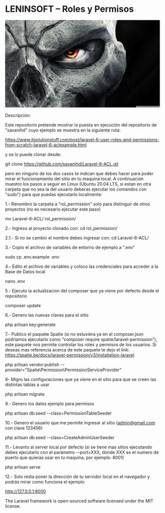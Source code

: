 # LENINSOFT – Roles y Permisos

![lenisnoft](leninsoft.jpg "lenisnoft")

Descripción:

Este repositorio pretende mostrar la puesta en ejecución del repositorio de "savanihd" cuyo ejemplo se muestra en la siguiente ruta:

https://www.itsolutionstuff.com/post/laravel-6-user-roles-and-permissions-from-scratch-laravel-6-aclexample.html 

y se lo puede clonar desde:

git clone https://github.com/savanihd/Laravel-6-ACL.git

pero en ninguno de los dos casos te indican que debes hacer para poder mirar el funcionamiento del sitio en tu maquina local. A continuación muestro los pasos a seguir en Linux (Ubuntu 20.04 LTS, si estan en otra carpeta que no sea la del usuario deberas ejecutar los comandos con "sudo") para que puedas ejecutarlo localmente:

1.- Renombro la carpeta a "rol_permission" solo para distinguir de otros proyectos (no es necesario ejecutar este paso)

mv Laravel-6-ACL/ rol_permission/

2.- Ingreso al proyecto clonado con: cd rol_permission/ 

2.1.- Si no se cambio el nombre debes ingresar con: cd Laravel-6-ACL/

3.- Copio el archivo de variables de entorno de ejemplo a ".env" 

sudo cp .env.example .env

4.- Edito el archivo de variables y coloco las credenciales para acceder a la Base de Datos local

nano .env

5.- Ejecuto la actualizacion del composer que ya viene por defecto desde el repositorio

composer update

6.- Genero las nuevas claves para el sitio

php artisan key:generate

7.- Publico el paquete Spatie (si no estuviera ya en el composer.json podríamos ejecutarlo como "composer require spatie/laravel-permission"), este paquete nos permite controlar los roles y permisos de los usuarios. Si deseas mas referencia acerca de este paquete te dejo el link: https://spatie.be/docs/laravel-permission/v3/installation-laravel

php artisan vendor:publish --provider="Spatie\Permission\PermissionServiceProvider"

8- Migro las configuraciones que ya viene en el sitio para que se creen las distintas tablas a usar

php artisan migrate

9.- Genero los datos ejemplo para permisos

php artisan db:seed --class=PermissionTableSeeder

10.- Genero el usuario que me permite ingresar al sitio (admin@gmail.com con clave 123456)

php artisan db:seed --class=CreateAdminUserSeeder

11.- Levanto al server local por defecto (si se tiene mas sitios ejecutando debes ejecutarlo con el parámetro --port=XXX, donde XXX es el numero de puerto que quieras usar en tu maquina, por ejemplo: 8001)

php artisan serve

12.- Solo resta poner la dirección de tu servidor local en el navegador y podrás mirar como funciona el ejemplo

http://127.0.0.1:8000


The Laravel framework is open-sourced software licensed under the MIT license.
